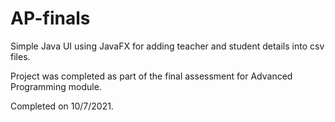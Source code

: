 # AP-finals
Simple Java UI using JavaFX for adding teacher and student details into csv files. 

Project was completed as part of the final assessment for Advanced Programming module.

Completed on 10/7/2021.

